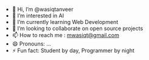 - 👋 Hi, I’m @wasiqtanveer
- 👀 I’m interested in AI
- 🌱 I’m currently learning Web Development
- 💞️ I’m looking to collaborate on open source projects
- 📫 How to reach me : mwasiqt@gmail.com
- 😄 Pronouns: ...
- ⚡ Fun fact: Student by day, Programmer by night

<!---
wasiqtanveer/wasiqtanveer is a ✨ special ✨ repository because its `README.md` (this file) appears on your GitHub profile.
You can click the Preview link to take a look at your changes.
--->

